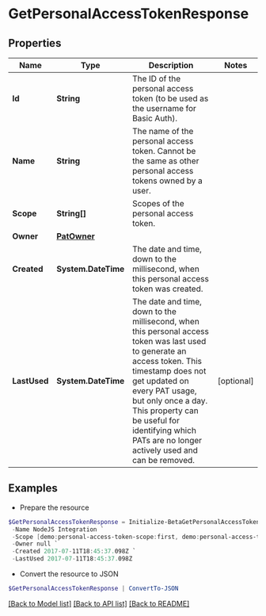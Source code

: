 # GetPersonalAccessTokenResponse
## Properties

Name | Type | Description | Notes
------------ | ------------- | ------------- | -------------
**Id** | **String** | The ID of the personal access token (to be used as the username for Basic Auth). | 
**Name** | **String** | The name of the personal access token. Cannot be the same as other personal access tokens owned by a user. | 
**Scope** | **String[]** | Scopes of the personal  access token. | 
**Owner** | [**PatOwner**](PatOwner.md) |  | 
**Created** | **System.DateTime** | The date and time, down to the millisecond, when this personal access token was created. | 
**LastUsed** | **System.DateTime** | The date and time, down to the millisecond, when this personal access token was last used to generate an access token. This timestamp does not get updated on every PAT usage, but only once a day. This property can be useful for identifying which PATs are no longer actively used and can be removed. | [optional] 

## Examples

- Prepare the resource
```powershell
$GetPersonalAccessTokenResponse = Initialize-BetaGetPersonalAccessTokenResponse  -Id 86f1dc6fe8f54414950454cbb11278fa `
 -Name NodeJS Integration `
 -Scope [demo:personal-access-token-scope:first, demo:personal-access-token-scope:second] `
 -Owner null `
 -Created 2017-07-11T18:45:37.098Z `
 -LastUsed 2017-07-11T18:45:37.098Z
```

- Convert the resource to JSON
```powershell
$GetPersonalAccessTokenResponse | ConvertTo-JSON
```

[[Back to Model list]](../README.md#documentation-for-models) [[Back to API list]](../README.md#documentation-for-api-endpoints) [[Back to README]](../README.md)

